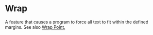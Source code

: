 # Wrap

A feature that causes a program to force all text to fit within the
defined margins. See also [Wrap Point.](wrappoint)
